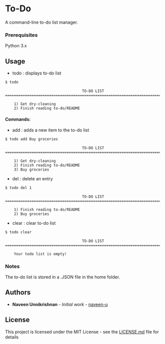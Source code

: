 # To-Do
A command-line to-do list manager.

### Prerequisites

Python 3.x

## Usage

* todo : displays to-do list

```bash
$ todo
```

```
                                   TO-DO LIST                                   
================================================================================

	1) Get dry-cleaning
	2) Finish reading to-do/README
```

#### Commands:

* add : adds a new item to the to-do list
    
```bash
$ todo add Buy groceries
```
```
                                   TO-DO LIST                                   
================================================================================

	1) Get dry-cleaning
	2) Finish reading to-do/README
	3) Buy groceries
```
* del : delete an entry

```bash
$ todo del 1
```
```
                                   TO-DO LIST                                   
================================================================================

	1) Finish reading to-do/README
	2) Buy groceries
```
* clear : clear to-do list

```bash
$ todo clear
```
```
                                   TO-DO LIST                                   
================================================================================

	Your todo list is empty!
```

### Notes

The to-do list is stored in a .JSON file in the home folder.

## Authors

* **Naveen Unnikrishnan** - *Initial work* - [naveen-u](https://github.com/naveen-u)

## License

This project is licensed under the MIT License - see the [LICENSE.md](LICENSE.md) file for details
